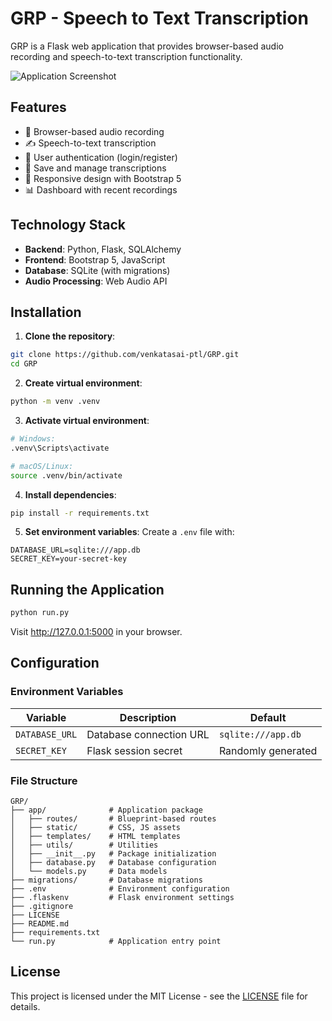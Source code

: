 # GRP - Speech to Text Transcription

GRP is a Flask web application that provides browser-based audio recording and speech-to-text transcription functionality.

![Application Screenshot](screenshot.png)

## Features

- 🎤 Browser-based audio recording
- ✍️ Speech-to-text transcription
- 👤 User authentication (login/register)
- 💾 Save and manage transcriptions
- 📱 Responsive design with Bootstrap 5
- 📊 Dashboard with recent recordings

## Technology Stack

- **Backend**: Python, Flask, SQLAlchemy
- **Frontend**: Bootstrap 5, JavaScript
- **Database**: SQLite (with migrations)
- **Audio Processing**: Web Audio API

## Installation

1. **Clone the repository**:
```bash
git clone https://github.com/venkatasai-ptl/GRP.git
cd GRP
```

2. **Create virtual environment**:
```bash
python -m venv .venv
```

3. **Activate virtual environment**:
```bash
# Windows:
.venv\Scripts\activate

# macOS/Linux:
source .venv/bin/activate
```

4. **Install dependencies**:
```bash
pip install -r requirements.txt
```

5. **Set environment variables**:
Create a `.env` file with:
```env
DATABASE_URL=sqlite:///app.db
SECRET_KEY=your-secret-key
```

## Running the Application

```bash
python run.py
```

Visit http://127.0.0.1:5000 in your browser.

## Configuration

### Environment Variables
| Variable | Description | Default |
|----------|-------------|---------|
| `DATABASE_URL` | Database connection URL | `sqlite:///app.db` |
| `SECRET_KEY` | Flask session secret | Randomly generated |

### File Structure
```
GRP/
├── app/              # Application package
│   ├── routes/       # Blueprint-based routes
│   ├── static/       # CSS, JS assets
│   ├── templates/    # HTML templates
│   ├── utils/        # Utilities
│   ├── __init__.py   # Package initialization
│   ├── database.py   # Database configuration
│   └── models.py     # Data models
├── migrations/       # Database migrations
├── .env              # Environment configuration
├── .flaskenv         # Flask environment settings
├── .gitignore
├── LICENSE
├── README.md
├── requirements.txt
└── run.py            # Application entry point
```

## License

This project is licensed under the MIT License - see the [LICENSE](LICENSE) file for details.
